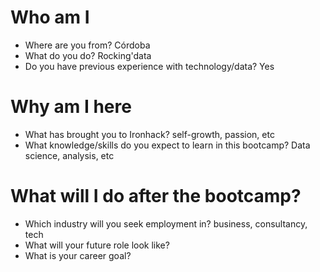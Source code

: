 # Who am I

* Where are you from? Córdoba
* What do you do? Rocking'data
* Do you have previous experience with technology/data? Yes

# Why am I here

* What has brought you to Ironhack? self-growth, passion, etc
* What knowledge/skills do you expect to learn in this bootcamp? Data science, analysis, etc

# What will I do after the bootcamp?

* Which industry will you seek employment in? business, consultancy, tech
* What will your future role look like? 
* What is your career goal?

